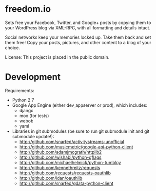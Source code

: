 freedom.io
==========

Sets free your Facebook, Twitter, and Google+ posts by copying them to your WordPress blog via XML-RPC, with all formatting and details intact.

Social networks keep your memories locked up. Take them back and set them free! Copy your posts, pictures, and other content to a blog of your choice.

License: This project is placed in the public domain.


Development
===========

Requirements:

- Python 2.7
- Google App Engine (either dev_appserver or prod), which includes:
  - django
  - mox (for tests)
  - webob
  - yaml
- Libraries in git submodules (be sure to run git submodule init and git
  submodule update!):
  - http://github.com/snarfed/activitystreams-unofficial
  - http://github.com/musicmetric/google-api-python-client
  - http://github.com/adamjmcgrath/httplib2
  - http://github.com/wishabi/python-gflags
  - http://github.com/michaelhelmick/python-tumblpy
  - http://github.com/kennethreitz/requests
  - http://github.com/requests/requests-oauthlib
  - http://github.com/idan/oauthlib
  - http://github.com/snarfed/gdata-python-client
